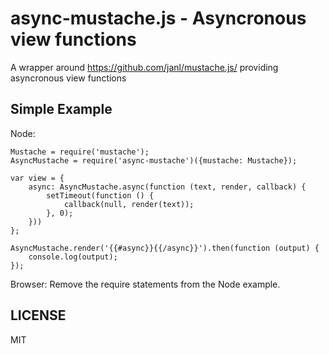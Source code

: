 # async-mustache.js - Asyncronous view functions


A wrapper around https://github.com/janl/mustache.js/ providing asyncronous view functions

## Simple Example

Node:

```javacript
Mustache = require('mustache');
AsyncMustache = require('async-mustache')({mustache: Mustache});

var view = {
	async: AsyncMustache.async(function (text, render, callback) {
		setTimeout(function () {
			callback(null, render(text));
		}, 0);
	}))
};

AsyncMustache.render('{{#async}}{{/async}}').then(function (output) {
	console.log(output);
});
```

Browser: 
Remove the require statements from the Node example.

## LICENSE

MIT

